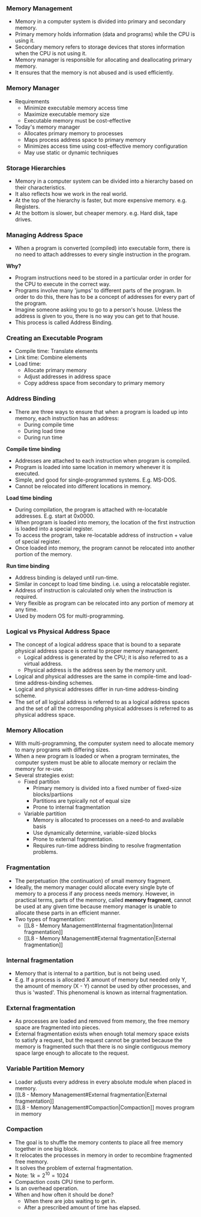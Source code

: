 ### Memory Management
- Memory in a computer system is divided into primary and secondary memory.
- Primary memory holds information (data and programs) while the CPU is using it.
- Secondary memory refers to storage devices that stores information when the CPU is not using it.
- Memory manager is responsible for allocating and deallocating  primary memory.
- It ensures that the memory is not abused and is used efficiently.

### Memory Manager
- Requirements
	- Minimize executable memory access time
	- Maximize executable memory size
	- Executable memory must be cost-effective
- Today's memory manager
	- Allocates primary memory to processes 
	- Maps process address space to primary memory
	- Minimizes access time using cost-effective memory configuration
	- May use static or dynamic techniques

### Storage Hierarchies
- Memory in a computer system can be divided into a hierarchy based on their characteristics.
- It also reflects how we work in the real world.
- At the top of the hierarchy is faster, but more expensive memory. e.g. Registers.
- At the bottom is slower, but cheaper memory. e.g. Hard disk, tape drives.

### Managing Address Space
 - When a program is converted (compiled) into executable form, there is no need to attach addresses to every single instruction in the program.

**Why?**
- Program instructions need to be stored in a particular order in order for the CPU to execute in the correct way.
- Programs involve many 'jumps' to different parts of the program. In order to do this, there has to be a concept of addresses for every part of the program.
- Imagine someone asking you to go to a person's house. Unless the address is given to you, there is no way you can get to that house.
- This process is called Address Binding.

### Creating an Executable Program
- Compile time: Translate elements
- Link time: Combine elements
- Load time:
	- Allocate primary memory
	- Adjust addresses in address space
	- Copy address space from secondary to primary memory

### Address Binding
- There are three ways to ensure that when a program is loaded up into memory, each instruction has an address:
	- During compile time
	- During load time 
	- During run time

**Compile time binding**
- Addresses are attached to each instruction when program is compiled.
- Program is loaded into same location in memory whenever it is executed.
- Simple, and good for single-programmed systems. E.g. MS-DOS.
- Cannot be relocated into different locations in memory.

**Load time binding**
- During compilation, the program is attached with re-locatable addresses. E.g. start at 0x0000.
- When program is loaded into memory, the location of the first instruction is loaded into a special register.
- To access the program, take re-locatable address of instruction + value of special register.
- Once loaded into memory, the program cannot be relocated into another portion of the memory.

**Run time binding**
- Address binding is delayed until run-time.
- Similar in concept to load time binding. i.e. using a relocatable register.
- Address of instruction is calculated only when the instruction is required.
- Very flexible as program can be relocated into any portion of memory at any time.
- Used by modern OS for multi-programming.

### Logical vs Physical Address Space
- The concept of a logical address space that is bound to a separate physical address space is central to proper memory management.
	- Logical address is generated by the CPU; it is also referred to as a virtual address.
	- Physical address is the address seen by the memory unit.
- Logical and physical addresses are the same in compile-time and load-time address-binding schemes.
- Logical and physical addresses differ in run-time address-binding scheme.
- The set of all logical address is referred to as a logical address spaces and the set of all the corresponding physical addresses is referred to as physical address space.

### Memory Allocation
- With multi-programming, the computer system need to allocate memory to many programs with differing sizes.
- When a new program is loaded or when a program terminates, the computer system must be able to allocate memory or reclaim the memory for re-use.
- Several strategies exist:
	- Fixed partition
		- Primary memory is divided into a fixed number of fixed-size blocks/partiions
		- Partitions are typically not of equal size
		- Prone to internal fragmentation
	- Variable partition
		- Memory is allocated to processes on a need-to and available basis
		- Use dynamically determine, variable-sized blocks
		- Prone to external fragmentation.
		- Requires run-time address binding to resolve fragmentation problems.

### Fragmentation
- The perpetuation (the continuation) of small memory fragment.
- Ideally, the memory manager could allocate every single byte of memory to a process if any process needs memory. However, in practical terms, parts of the memory, called **memory fragment**, cannot be used at any given time because memory manager is unable to allocate these parts in an efficient manner.
- Two types of fragmentation:
	- [[L8 - Memory Management#Internal fragmentation|Internal fragmentation]]
	- [[L8 - Memory Management#External fragmentation|External fragmentation]]

### Internal fragmentation
- Memory that is internal to a partition, but is not being used.
- E.g. If a process is allocated X amount of memory but needed only Y, the amount of memory (X - Y) cannot be used by other processes, and thus is 'wasted'. This phenomenal is known as internal fragmentation.

### External fragmentation
- As processes are loaded and removed from memory, the free memory space are fragmented into pieces.
- External fragmentation exists when enough total memory space exists to satisfy a request, but the request cannot be granted because the memory is fragmented such that there is no single contiguous memory space large enough to allocate to the request.
### Variable Partition Memory
- Loader adjusts every address in every absolute module when placed in memory.
- [[L8 - Memory Management#External fragmentation|External fragmentation]]
- [[L8 - Memory Management#Compaction|Compaction]] moves program in memory

### Compaction
- The goal is to shuffle the memory contents to place all free memory together in one big block.
- It relocates the processes in memory in order to recombine fragmented free memory.
- It solves the problem of external fragmentation.
- Note: $1k = 2^{10} = 1024$
- Compaction costs CPU time to perform.
- Is an overhead operation.
- When and how often it should be done?
	- When there are jobs waiting to get in.
	- After a prescribed amount of time has elapsed.

